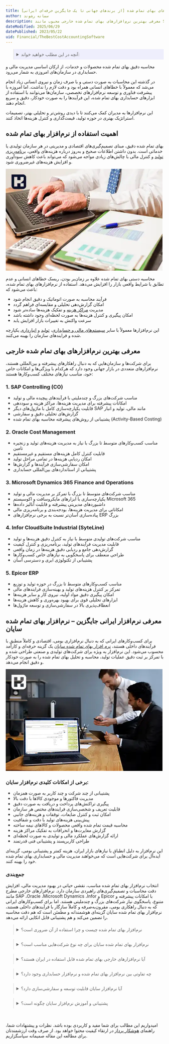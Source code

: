 ```yaml
---
title: لیست بهترین نرم افزارهای بهای تمام شده [از برندهای جهانی تا یک جایگزین حرفه‌ای ایرانی]
author: سمانه رشوند
description: معرفی بهترین نرم‌افزارهای بهای تمام شده خارجی محبوب مانند SAP ،Oracle و CostPerform به همراه بررسی دقیق امکانات آن‌ها و در پایان معرفی یک جایگزین قدرتمند ایرانی؛ نرم‌افزار بهای تمام شده سایان، متناسب با نیازهای کسب‌وکارهای تولیدی و صنعتی.
dateModified: 2025/06/29
datePublished: 2023/05/22
uid: Financial/TheBestCostAccountingSoftware
---
```


<blockquote style="background-color:#eeeefc; padding:0.5rem">
  <details>
    <summary>آنچه در این مطلب خواهید خواند:</summary>
    <ul>
      <li>اهمیت استفاده از نرم‌افزار بهای تمام شده</li>
      <li>معرفی بهترین نرم‌افزارهای بهای تمام شده خارجی
        <ul>
          <li>نرم‌افزار بهای تمام شده SAP</li>
          <li>نرم‌افزار بهای تمام شده Oracle</li>
          <li>نرم‌افزار بهای تمام شده Microsoft Dynamics</li>
          <li>نرم‌افزار بهای تمام شده NetSuite</li>
          <li>نرم‌افزار بهای تمام شده Infor</li>
        </ul>
      </li>
      <li>معرفی نرم‌افزار بهای تمام شده ایرانی سایان</li>
      <li>جمع‌بندی و راهکارهای بهینه برای کسب‌وکار شما</li>
      <li>سوالات متداول (FAQ)</li>
    </ul>
  </details>
</blockquote>

محاسبه دقیق بهای تمام شده محصولات و خدمات، از ارکان اساسی مدیریت مالی و حسابداری در سازمان‌های امروزی به شمار می‌رود.

در گذشته این محاسبات به صورت دستی و با صرف زمان و نیروی انسانی زیاد انجام می‌شد که معمولاً با خطاهای انسانی همراه بود و دقت لازم را نداشت. اما امروزه با پیشرفت فناوری و توسعه نرم‌افزارهای تخصصی، سازمان‌ها می‌توانند با استفاده از ابزارهای حسابداری بهای تمام شده، این فرآیندها را به صورت خودکار، دقیق و سریع انجام دهند.

این نرم‌افزارها به مدیران کمک می‌کنند تا با دیدی روشن‌تر و تحلیلی بهتر، تصمیمات استراتژیک بهتری در حوزه تولید، قیمت‌گذاری و کنترل هزینه‌ها اتخاذ کنند.

## اهمیت استفاده از نرم‌افزار بهای تمام شده

بهای تمام شده دقیق، مبنای تصمیم‌گیری‌های اقتصادی و مدیریتی در هر سازمان تولیدی یا خدماتی است. بدون داشتن اطلاعات صحیح و به‌روز درباره هزینه‌های واقعی، <a href="https://www.hooshkar.com/Wiki/Production/ProductionPlanning" target="_blank">برنامه‌ریزی تولید</a> و کنترل مالی با چالش‌های زیادی مواجه می‌شود که می‌تواند باعث کاهش سودآوری و افزایش هزینه‌های غیرضروری شود.

![بهترین نرم افزار بهای تمام شده](./Images/TheBestCostAccounting-02.webp)


محاسبه دستی بهای تمام شده علاوه بر زمان‌بر بودن، ریسک خطاهای انسانی و عدم تطابق با شرایط واقعی بازار را افزایش می‌دهد. استفاده از نرم‌افزارهای بهای تمام شده، باعث می‌شود که:

- فرآیند محاسبه به صورت اتوماتیک و دقیق انجام شود
- امکان گزارش‌دهی تحلیلی و مقایسه‌ای فراهم گردد
- مدیریت <a href="https://www.hooshkar.com/Wiki/Financial/CostCenters" target="_blank">مراکز هزینه</a> و تفکیک هزینه‌ها ساده‌تر شود
- امکان پیگیری و کنترل هزینه‌ها به صورت لحظه‌ای وجود داشته باشد
- سرعت واکنش به تغییرات بازار افزایش یابد

این نرم‌افزارها معمولاً با سایر <a href="https://www.hooshkar.com/Software/Sayan/Module/Accounting" target="_blank">سیستم‌های مالی و حسابداری</a>، <a href="https://www.hooshkar.com/Software/Fennec/Module/ProductionPlanning" target="_blank">تولید</a> و <a href="https://www.hooshkar.com/Software/Sayan/Module/Inventory" target="_blank">انبارداری</a> یکپارچه شده و فرایندهای سازمان را بهینه می‌کنند.

## معرفی بهترین نرم‌افزارهای بهای تمام شده خارجی

برای شرکت‌ها و سازمان‌هایی که به دنبال راهکارهای پیشرفته و بین‌المللی هستند، نرم‌افزارهای متعددی در بازار جهانی وجود دارد که هرکدام با ویژگی‌ها و امکانات خاص خود، مناسب نیازهای مختلف کسب‌وکارها هستند:

### 1. SAP Controlling (CO)

- مناسب شرکت‌های بزرگ و چندملیتی با فرآیندهای پیچیده مالی و تولید
- امکانات پیشرفته برای مدیریت هزینه‌ها، مراکز هزینه و سوددهی
- قابلیت یکپارچه‌سازی کامل با ماژول‌های دیگر SAP مانند مالی، تولید و انبار
- گزارش‌های تحلیلی دقیق و سفارشی
- پشتیبانی از روش‌های پیشرفته محاسبه بهای تمام شده (Activity-Based Costing)

### 2. Oracle Cost Management

- مناسب کسب‌وکارهای متوسط تا بزرگ با نیاز به مدیریت هزینه‌های تولید و زنجیره تامین
- قابلیت کنترل کامل هزینه‌های مستقیم و غیرمستقیم
- امکان ردیابی هزینه‌ها در تمامی مراحل تولید
- امکان سفارشی‌سازی فرآیندها و گزارش‌ها
- پشتیبانی از استانداردهای بین‌المللی حسابداری

### 3. Microsoft Dynamics 365 Finance and Operations

- مناسب شرکت‌های متوسط تا بزرگ با تمرکز بر مدیریت مالی و تولید
- یکپارچه‌سازی با ابزارهای مایکروسافت و اکوسیستم Microsoft 365
- داشبوردهای مدیریتی پیشرفته و قابلیت آنالیز داده‌ها
- امکاناتی برای مدیریت هزینه‌ها، بودجه‌بندی و برنامه‌ریزی مالی
- پیاده‌سازی آسان‌تر نسبت به برخی نرم‌افزارهای ERP بزرگ

### 4. Infor CloudSuite Industrial (SyteLine)

- مناسب شرکت‌های تولیدی متوسط با نیاز به کنترل دقیق هزینه‌ها و تولید
- قابلیت مدیریت فرآیندهای تولید، برنامه‌ریزی و کنترل کیفیت
- گزارش‌دهی جامع و ردیابی دقیق هزینه‌ها در زمان واقعی
- طراحی منعطف برای پاسخگویی به نیازهای خاص کسب‌وکارها
- پشتیبانی از تکنولوژی ابری و دسترسی آسان

### 5. Epicor ERP

- مناسب کسب‌وکارهای متوسط تا بزرگ در حوزه تولید و توزیع
- تمرکز بر کنترل هزینه‌های تولید و بهینه‌سازی فرایندهای مالی
- امکان پیگیری دقیق مواد اولیه، نیروی کار و سایر هزینه‌ها
- ابزارهای تحلیلی قوی برای بهبود بهره‌وری و کاهش هزینه‌ها
- انعطاف‌پذیری بالا در سفارشی‌سازی و توسعه ماژول‌ها

## معرفی نرم‌افزار ایرانی جایگزین – نرم‌افزار بهای تمام شده سایان

برای کسب‌وکارهای ایرانی که به دنبال نرم‌افزاری بومی، اقتصادی و کاملاً منطبق با فرآیندهای داخلی هستند، <a href="https://www.hooshkar.com/Software/Fennec/Module/Costing" target="_blank">نرم افزار بهای تمام شده سایان</a> یک گزینه حرفه‌ای و کارآمد محسوب می‌شود. این نرم‌افزار به ویژه برای شرکت‌های تولیدی و صنعتی طراحی شده و با تمرکز بر ثبت دقیق عملیات تولید، محاسبه و تحلیل بهای تمام شده را به صورت خودکار و دقیق انجام می‌دهد.

![سایان، بهترین نرم افزار حسابداری بهای تمام شده](./Images/TheBestCostAccounting-01.webp)

### برخی از امکانات کلیدی نرم‌افزار سایان:

- پشتیبانی از چند شرکت و چند کاربر به صورت همزمان
- مدیریت فاکتورها و موجودی کالاها با دقت بالا
- پیگیری تراکنش‌های پرداخت و دریافت به صورت دقیق
- قابلیت تعریف و شخصی‌سازی فرایندهای مختص هر سازمان
- امکان ثبت و کنترل ضایعات، توقفات و هزینه‌های جانبی
- پیش‌بینی هزینه‌های تولید با دقت و شفافیت
- محاسبه قیمت تمام شده واقعی محصولات و کالاهای نیمه ساخته
- گزارش مغایرت‌ها و انحرافات به تفکیک مراکز هزینه
- ارائه گزارش‌های عملکرد مالی و تولیدی به صورت لحظه‌ای
- طراحی کاربرپسند و پشتیبانی فنی قدرتمند

این نرم‌افزار به دلیل انطباق با نیازهای بازار ایران، هزینه کمتر و پشتیبانی بومی، گزینه‌ای ایده‌آل برای شرکت‌هایی است که می‌خواهند مدیریت مالی و حسابداری بهای تمام شده خود را بهینه کنند.

### جمع‌بندی
انتخاب نرم‌افزار بهای تمام شده مناسب، نقشی حیاتی در بهبود مدیریت مالی، افزایش دقت محاسبات و تصمیم‌گیری‌های راهبردی سازمان دارد. نرم‌افزارهای خارجی مطرح مانند SAP ،Oracle ،Microsoft Dynamics ،Infor و Epicor با امکانات پیشرفته و متنوع، پاسخگوی نیاز شرکت‌های بزرگ و چندملیتی هستند. اما برای کسب‌وکارهای ایرانی که به دنبال راهکاری بومی، مقرون‌به‌صرفه و کاملاً سازگار با فرآیندهای داخلی هستند، نرم‌افزار بهای تمام شده سایان گزینه‌ای هوشمندانه و مطمئن است که هم دقت محاسبه را تضمین می‌کند و هم پشتیبانی قابل اتکایی ارائه می‌دهد.

<blockquote style="padding:0.5rem">
  <details>
    <summary>نرم‌افزار بهای تمام شده چیست و چرا استفاده از آن ضروری است؟</summary>
    <ul>
      <li>این نرم‌افزارها ابزارهایی تخصصی برای محاسبه دقیق هزینه‌های تولید و خدمات هستند که به مدیران کمک می‌کنند تصمیم‌گیری‌های مالی و تولیدی بهتری داشته باشند و خطاهای انسانی را کاهش دهند.</li>
    </ul>
  </details>
</blockquote>

<blockquote style="padding:0.5rem; margin-top:0.5rem;">
  <details>
    <summary>نرم‌افزار بهای تمام شده سایان برای چه نوع شرکت‌هایی مناسب است؟</summary>
    <ul>
      <li>این نرم‌افزار بیشتر مناسب شرکت‌های تولیدی و صنعتی با نیاز به ثبت دقیق عملیات تولید و کنترل هزینه‌هاست و می‌تواند برای کسب‌وکارهای کوچک تا بزرگ قابل استفاده باشد.</li>
    </ul>
  </details>
</blockquote>

<blockquote style="padding:0.5rem; margin-top:0.5rem;">
  <details>
    <summary>آیا نرم‌افزارهای خارجی بهای تمام شده قابل استفاده در ایران هستند؟</summary>
    <ul>
      <li>بله، اما معمولاً هزینه بالاتر، پیچیدگی‌های پیاده‌سازی و عدم انطباق کامل با فرآیندهای داخلی ایران از معایب آن‌هاست که نرم‌افزارهای بومی مانند سایان این مشکلات را رفع کرده‌اند.</li>
    </ul>
  </details>
</blockquote>

<blockquote style="padding:0.5rem; margin-top:0.5rem;">
  <details>
    <summary>چه تفاوتی بین نرم‌افزار بهای تمام شده و نرم‌افزار حسابداری وجود دارد؟</summary>
    <ul>
      <li>نرم‌افزار بهای تمام شده به صورت تخصصی روی محاسبه هزینه‌های تولید و خدمات تمرکز دارد، در حالی که نرم‌افزار حسابداری شامل کل عملیات مالی و حسابداری سازمان است. البته بسیاری از نرم‌افزارهای بهای تمام شده قابلیت یکپارچه‌سازی با حسابداری را دارند.</li>
    </ul>
  </details>
</blockquote>

<blockquote style="padding:0.5rem; margin-top:0.5rem;">
  <details>
    <summary>آیا نرم‌افزار سایان قابلیت توسعه و سفارشی‌سازی دارد؟</summary>
    <ul>
      <li>بله، نرم‌افزار سایان به دلیل انعطاف‌پذیری بالا می‌تواند بر اساس نیازهای خاص هر سازمان، شخصی‌سازی و توسعه یابد.</li>
    </ul>
  </details>
</blockquote>

<blockquote style="padding:0.5rem; margin-top:0.5rem;">
  <details>
    <summary>پشتیبانی و آموزش نرم‌افزار سایان چگونه است؟</summary>
    <ul>
      <li>تیم فنی سایان پشتیبانی کامل و آموزش‌های تخصصی را در طول فرآیند پیاده‌سازی و پس از آن به کاربران ارائه می‌دهد.</li>
    </ul>
  </details>
</blockquote>
</br>

امیدواریم این مطالب برای شما مفید و کاربردی بوده باشد. نظرات و پیشنهادات شما، راهنمای <a href="https://www.hooshkar.com" target="_blank">هوشکار پرداز</a> در ارتقاء کیفیت محتوا خواهد بود. از صرف وقت ارزشمندتان برای مطالعه این مقاله صمیمانه سپاسگزاریم.